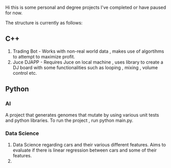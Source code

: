 Hi this is some personal and degree projects I've completed or have paused for now. 

The structure is currently as follows:

## C++

1) Trading Bot - Works with non-real world data , makes use of algortihms to attempt to maximize profit. 
2) Juce DJAPP - Requires Juce on local machine , uses library to create a DJ board with some functionalities such as looping , mixing , volume control etc. 

## Python 

### AI 

A project that generates genomes that mutate by using various unit tests and python libraries. To run the project , run python main.py. 

### Data Science 

1) Data Science regarding cars and their various different features. Aims to evaluate if there is linear regression between cars and some of their features. 
2) 


